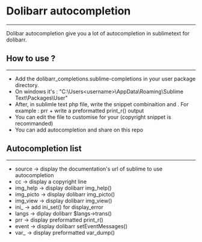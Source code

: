 # Dolibarr autocompletion
***

Dolibar autocompletion give you a lot of autocompletion in sublimetext for dolibarr.

## How to use ?
***
* Add the dolibarr_completions.sublime-completions in your user package directory. 
* On windows it's : "C:\Users\<username>\AppData\Roaming\Sublime Text\Packages\User"
* After, in sublimle text php file, write the snippet combinaition and <tab>. For example : prr + <tab> write a preformatted print_r() output
* You can edit the file to customise for your (copyright snippet is recommanded)
* You can add autocompletion and share on this repo

## Autocompletion list
***
- source → display the documentation's url of sublime to use autocompletion
- cc → display a copyright line
- img_help → display dolibarr img_help()
- img_picto → display dolibarr img_picto()
- img_view → display dolibarr img_view()
- ini_ → add ini_set() for display_error
- langs → diplay dolibarr $langs->trans()
- prr → display preformatted print_r()
- event → display dolibarr setEventMessages()
- var_ → display preformatted var_dump()
